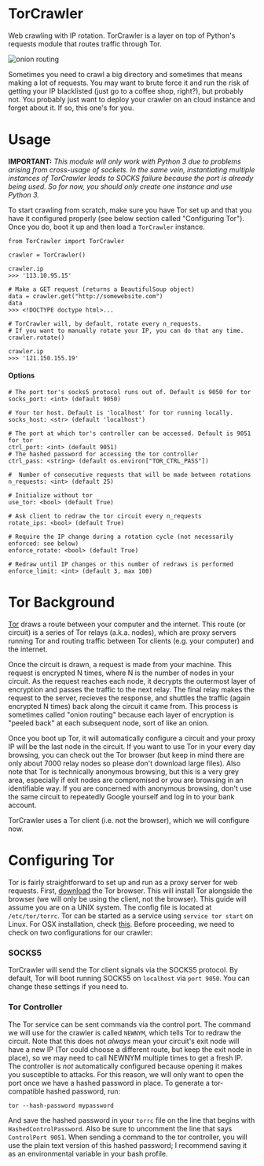 # TorCrawler
Web crawling with IP rotation. TorCrawler is a layer on top of Python's requests module that routes traffic through Tor.

![onion routing](https://www.tribler.org/img/anonymity3.png)

Sometimes you need to crawl a big directory and sometimes that means making a lot of requests. You may want to brute force it and run the risk of getting your IP blacklisted (just go to a coffee shop, right?), but probably not. You probably just want to deploy your crawler on an cloud instance and forget about it. If so, this one's for you.

# Usage
**IMPORTANT:** *This module will only work with Python 3 due to problems arising from cross-usage of sockets. In the same vein, instantiating multiple instances of TorCrawler leads to SOCKS failure because the port is already being used. So for now, you should only create one instance and use Python 3.*

To start crawling from scratch, make sure you have Tor set up and that you have it configured properly (see below section called "Configuring Tor"). Once you do, boot it up and then load a `TorCrawler` instance.

    from TorCrawler import TorCrawler

    crawler = TorCrawler()

    crawler.ip
    >>> '113.10.95.15'

    # Make a GET request (returns a BeautifulSoup object)
    data = crawler.get("http://somewebsite.com")
    data
    >>> <!DOCTYPE doctype html>...

    # TorCrawler will, by default, rotate every n_requests.
    # If you want to manually rotate your IP, you can do that any time.
    crawler.rotate()

    crawler.ip
    >>> '121.150.155.19'

#### Options

    # The port tor's socks5 protocol runs out of. Default is 9050 for tor
    socks_port: <int> (default 9050)                

    # Your tor host. Default is 'localhost' for tor running locally.
    socks_host: <str> (default 'localhost')

    # The port at which tor's controller can be accessed. Default is 9051 for tor
    ctrl_port: <int> (default 9051)
    # The hashed password for accessing the tor controller
    ctrl_pass: <string> (default os.environ["TOR_CTRL_PASS"])

    #  Number of consecutive requests that will be made between rotations
    n_requests: <int> (default 25)

    # Initialize without tor
    use_tor: <bool> (default True)

    # Ask client to redraw the tor circuit every n_requests
    rotate_ips: <bool> (default True)

    # Require the IP change during a rotation cycle (not necessarily enforced: see below)
    enforce_rotate: <bool> (default True)

    # Redraw until IP changes or this number of redraws is performed
    enforce_limit: <int> (default 3, max 100)


<!--You can also do more complicated things with Xpaths and large batches
of requests.

**TODO** merge CrawlerCache with TorCrawler.

Initiliaze a `CrawlerCache` loaded with your URL and an xpath along which we should extract data, e.g.

    # The request url
    base_url = ["http://somepage.somewebsite.com?=","&type=somethingelse&foo=bar"]
    # The success xpath
    xpath = "//html//body/div[@id='page']/div[@id='main']/div[@id='content']/div[@class='view']/div[@class='view-content']/div[@class='views-row']/text()"
    # Spin up the crawler
    crawler = CrawlerCache(base_url=base_url, success_xpath=xpath, enforce_rotate=False)

Note that the `base_url` is split on each parameter you pass. `crawl_get` takes an array of params (even if length=1). Iterate through whatever parameters you need and parse the HTML (TorCrawler uses Beautiful Soup). Here is an example:

    for i in range(5):
        html = crawler.crawl_get([i])
        for h in html.findAll("div", {"class":"views-row"}):
            first_name, last_name = get_names(h.h3.text)
            email_parsed = h.find("a", {"class":"mailto"})
            email = None
            if email_parsed:
                email = email_parsed.text
                datum = {"first_name": first_name, "last_name": last_name, "email": email}
            if datum["email"]:
                crawler.write_datum(datum)

Both response data and made requests are pickled so if the crawler stops it can be resumed at the place it left off. Use the following to resume a CrawlerCache:

    crawler.load_data()
-->
# Tor Background
[Tor](https://www.torproject.org/) draws a route between your computer and the internet. This route (or circuit) is a series of Tor relays (a.k.a. nodes), which are proxy servers running Tor and routing traffic between Tor clients (e.g. your computer) and the internet.

Once the circuit is drawn, a request is made from your machine. This request is encrypted N times, where N is the number of nodes in your circuit. As the request reaches each node, it decrypts the outermost layer of encryption and passes the traffic to the next relay. The final relay makes the request to the server, recieves the response, and shuttles the traffic (again encrypted N times) back along the circuit it came from. This process is sometimes called "onion routing" because each layer of encryption is "peeled back" at each subsequent node, sort of like an onion.

Once you boot up Tor, it will automatically configure a circuit and your proxy IP will be the last node in the circuit. If you want to use Tor in your every day browsing, you can check out the Tor browser (but keep in mind there are only about 7000 relay nodes so please don't download large files). Also note that Tor is technically anonymous browsing, but this is a very grey area, especially if exit nodes are compromised or you are browsing in an identifiable way. If you are concerned with anonymous browsing, don't use the same circuit to repeatedly Google yourself and log in to your bank account.

TorCrawler uses a Tor client (i.e. not the browser), which we will configure now.

# Configuring Tor
Tor is fairly straightforward to set up and run as a proxy server for web requests. First, [download](https://www.torproject.org/projects/torbrowser.html.en) the Tor browser. This will install Tor alongside the browser (we will only be using the client, not the browser). This guide will assume you are on a UNIX system. The config file is located at `/etc/tor/torrc`. Tor can be started as a service using `service tor start` on Linux. For OSX installation, check [this](https://www.torproject.org/docs/tor-doc-osx.html.en). Before proceeding, we need to check on two configurations for our crawler:

### SOCKS5
TorCrawler will send the Tor client signals via the SOCKS5 protocol. By default, Tor will boot running SOCKS5 on `localhost` via `port 9050`. You can change these settings if you need to.

### Tor Controller
The Tor service can be sent commands via the control port. The command we will use for the crawler is called `NEWNYM`, which tells Tor to redraw the circuit. Note that this does not *always* mean your circuit's exit node will have a new IP (Tor could choose a different route, but keep the exit node in place), so we may need to call NEWNYM multiple times to get a fresh IP. The controller is *not* automatically configured because opening it makes you susceptible to attacks. For this reason, we will only want to open the port once we have a hashed password in place. To generate a tor-compatible hashed password, run:

    tor --hash-password mypassword

And save the hashed password in your `torrc` file on the line that begins with `HashedControlPassword`. Also be sure to uncomment the line that says `ControlPort 9051`. When sending a command to the tor controller, you will use the plain text version of this hashed password; I recommend saving it as an environmental variable in your bash profile.


<!--### CrawlerCache Options
    base_url: [<string>, ...]                           The root page of the website you're crawling.
    success_xpath: <string>                             An xpath outlining how to crawl a response HTML page
    data_path: <string> (default "./data.pickle")       Path of the pickled data file
    req_path: <string> (default "./reqs_done.pickle")   Path of the pickled requests dump, i.e. the requests you've completed.
-->
